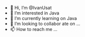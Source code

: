 - 👋 Hi, I’m @IvanUsat
- 👀 I’m interested in Java
- 🌱 I’m currently learning  on Java
- 💞️ I’m looking to collabor ate on ...
- 📫 How to reach me ...

<!---
IvanUsat/IvanUsat is a ✨ special ✨ repository because its `README.md` (this file) appears on your GitHub profile.
You can click the Preview link to take a look at your changes.
--->
